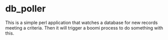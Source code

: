 # db_poller
This is a simple perl application that watches a database for new records meeting a criteria.  Then it will trigger a boomi process to do something with this.  
